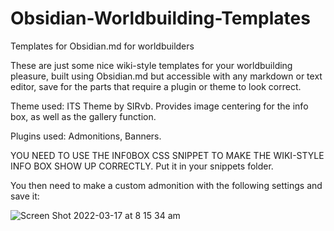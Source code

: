 # Obsidian-Worldbuilding-Templates
Templates for Obsidian.md for worldbuilders 

These are just some nice wiki-style templates for your worldbuilding pleasure, built using Obsidian.md but accessible with any markdown or text editor, save for the parts that require a plugin or theme to look correct. 

Theme used: ITS Theme by SIRvb. Provides image centering for the info box, as well as the gallery function.

Plugins used: Admonitions, Banners.

YOU NEED TO USE THE INF0BOX CSS SNIPPET TO MAKE THE WIKI-STYLE INFO BOX SHOW UP CORRECTLY. Put it in your snippets folder. 

You then need to make a custom admonition with the following settings and save it: 

![Screen Shot 2022-03-17 at 8 15 34 am](https://user-images.githubusercontent.com/17267764/158692353-24df2242-9cf0-4932-90a7-fc07afb5aa55.png)

